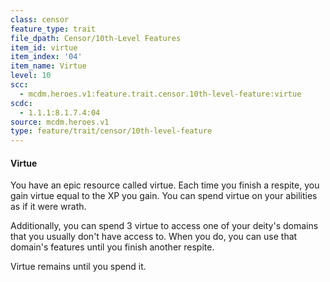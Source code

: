 ```yaml
---
class: censor
feature_type: trait
file_dpath: Censor/10th-Level Features
item_id: virtue
item_index: '04'
item_name: Virtue
level: 10
scc:
  - mcdm.heroes.v1:feature.trait.censor.10th-level-feature:virtue
scdc:
  - 1.1.1:8.1.7.4:04
source: mcdm.heroes.v1
type: feature/trait/censor/10th-level-feature
---
```


#### Virtue

You have an epic resource called virtue. Each time you finish a respite, you gain virtue equal to the XP you gain. You can spend virtue on your abilities as if it were wrath.

Additionally, you can spend 3 virtue to access one of your deity's domains that you usually don't have access to. When you do, you can use that domain's features until you finish another respite.

Virtue remains until you spend it.
